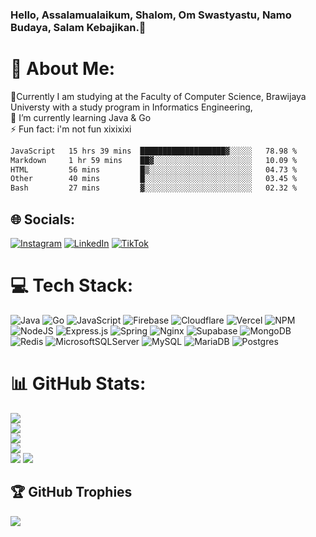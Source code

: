 ### Hello, Assalamualaikum, Shalom, Om Swastyastu, Namo Budaya, Salam Kebajikan.👋


# 💫 About Me:
🔭Currently I am studying at the Faculty of Computer Science, Brawijaya Universty with a study program in Informatics Engineering,<br>🌱 I’m currently learning Java & Go<br>⚡ Fun fact: i'm not fun xixixixi

<!--START_SECTION:waka-->

```txt
JavaScript   15 hrs 39 mins  ███████████████████▓░░░░░   78.98 %
Markdown     1 hr 59 mins    ██▓░░░░░░░░░░░░░░░░░░░░░░   10.09 %
HTML         56 mins         █▒░░░░░░░░░░░░░░░░░░░░░░░   04.73 %
Other        40 mins         █░░░░░░░░░░░░░░░░░░░░░░░░   03.45 %
Bash         27 mins         ▓░░░░░░░░░░░░░░░░░░░░░░░░   02.32 %
```

<!--END_SECTION:waka-->

## 🌐 Socials:
[![Instagram](https://img.shields.io/badge/Instagram-%23E4405F.svg?logo=Instagram&logoColor=white)](https://instagram.com/adityaariizkyy) [![LinkedIn](https://img.shields.io/badge/LinkedIn-%230077B5.svg?logo=linkedin&logoColor=white)](https://linkedin.com/in/adityaariizkyy) [![TikTok](https://img.shields.io/badge/TikTok-%23000000.svg?logo=TikTok&logoColor=white)](https://tiktok.com/@internalservererror.500) 

# 💻 Tech Stack:
![Java](https://img.shields.io/badge/java-%23ED8B00.svg?style=for-the-badge&logo=java&logoColor=white) ![Go](https://img.shields.io/badge/go-%2300ADD8.svg?style=for-the-badge&logo=go&logoColor=white) ![JavaScript](https://img.shields.io/badge/javascript-%23323330.svg?style=for-the-badge&logo=javascript&logoColor=%23F7DF1E) ![Firebase](https://img.shields.io/badge/firebase-%23039BE5.svg?style=for-the-badge&logo=firebase) ![Cloudflare](https://img.shields.io/badge/Cloudflare-F38020?style=for-the-badge&logo=Cloudflare&logoColor=white) ![Vercel](https://img.shields.io/badge/vercel-%23000000.svg?style=for-the-badge&logo=vercel&logoColor=white) ![NPM](https://img.shields.io/badge/NPM-%23000000.svg?style=for-the-badge&logo=npm&logoColor=white) ![NodeJS](https://img.shields.io/badge/node.js-6DA55F?style=for-the-badge&logo=node.js&logoColor=white) ![Express.js](https://img.shields.io/badge/express.js-%23404d59.svg?style=for-the-badge&logo=express&logoColor=%2361DAFB) ![Spring](https://img.shields.io/badge/spring-%236DB33F.svg?style=for-the-badge&logo=spring&logoColor=white) ![Nginx](https://img.shields.io/badge/nginx-%23009639.svg?style=for-the-badge&logo=nginx&logoColor=white) 	![Supabase](https://img.shields.io/badge/Supabase-3ECF8E?style=for-the-badge&logo=supabase&logoColor=white) ![MongoDB](https://img.shields.io/badge/MongoDB-%234ea94b.svg?style=for-the-badge&logo=mongodb&logoColor=white) ![Redis](https://img.shields.io/badge/redis-%23DD0031.svg?style=for-the-badge&logo=redis&logoColor=white) ![MicrosoftSQLServer](https://img.shields.io/badge/Microsoft%20SQL%20Sever-CC2927?style=for-the-badge&logo=microsoft%20sql%20server&logoColor=white) ![MySQL](https://img.shields.io/badge/mysql-%2300f.svg?style=for-the-badge&logo=mysql&logoColor=white) ![MariaDB](https://img.shields.io/badge/MariaDB-003545?style=for-the-badge&logo=mariadb&logoColor=white) ![Postgres](https://img.shields.io/badge/postgres-%23316192.svg?style=for-the-badge&logo=postgresql&logoColor=white)
# 📊 GitHub Stats:
![](https://github-readme-stats.vercel.app/api?username=adityarizkyramadhan&show_icons=true&locale=en)<br/>
![](https://github-profile-summary-cards.vercel.app/api/cards/profile-details?username=adityarizkyramadhan&theme=dark)<br/>
![](https://github-readme-streak-stats.herokuapp.com/?user=adityarizkyramadhan&theme=dark&hide_border=false)<br/>
![](https://github-readme-stats.vercel.app/api/top-langs/?username=adityarizkyramadhan&langs_count=10&layout=compact)<br/>
![](https://github-profile-summary-cards.vercel.app/api/cards/productive-time?username=adityarizkyramadhan&theme=dark&utcOffset=7)
![]("https://wakatime.com/share/@018e4ca0-f008-400e-b508-7dd7a2c2fda9/1ece550d-4985-4075-92d1-747f249b4c90.svg")
## 🏆 GitHub Trophies
![](https://github-profile-trophy.vercel.app/?username=adityarizkyramadhan&theme=radical&no-frame=false&no-bg=true&margin-w=4)
